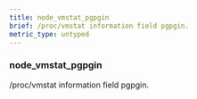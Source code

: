```yaml
---
title: node_vmstat_pgpgin
brief: /proc/vmstat information field pgpgin.
metric_type: untyped
---
```

### node_vmstat_pgpgin

/proc/vmstat information field pgpgin.
